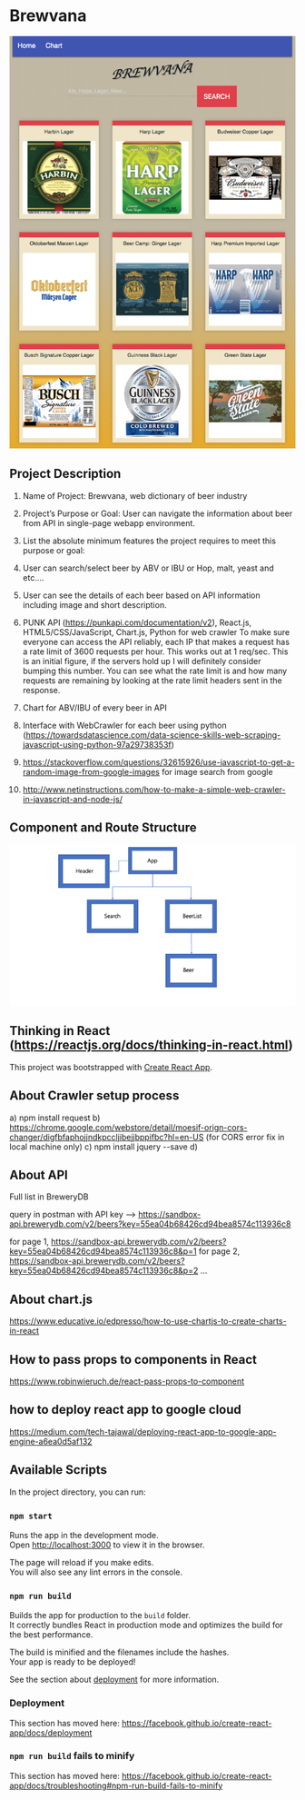 # Brewvana

![Main Page](/public/screenshot.png)

## Project Description
1) Name of Project: Brewvana, web dictionary of beer industry
2) Project’s Purpose or Goal: User can navigate the information about beer from API in single-page webapp environment.
3) List the absolute minimum features the project requires to meet this purpose or goal:
4) User can search/select beer by ABV or IBU or Hop, malt, yeast and etc....
5) User can see the details of each beer based on API information including image and short description.
6) PUNK API (https://punkapi.com/documentation/v2), React.js, HTML5/CSS/JavaScript, Chart.js, Python for web crawler
To make sure everyone can access the API reliably, each IP that makes a request has a rate limit of 3600 requests per hour.
This works out at 1 req/sec. This is an initial figure, if the servers hold up I will definitely consider bumping this number. You can see what the rate limit is and how many requests are remaining by looking at the rate limit headers sent in the response.
7) Chart for ABV/IBU of every beer in API
8) Interface with WebCrawler for each beer using python (https://towardsdatascience.com/data-science-skills-web-scraping-javascript-using-python-97a29738353f)

9) https://stackoverflow.com/questions/32615926/use-javascript-to-get-a-random-image-from-google-images for image search from google

10) http://www.netinstructions.com/how-to-make-a-simple-web-crawler-in-javascript-and-node-js/
## Component and Route Structure

![](component.png)

## Thinking in React (https://reactjs.org/docs/thinking-in-react.html)

This project was bootstrapped with [Create React App](https://github.com/facebook/create-react-app).

## About Crawler setup process

a) npm install request
b) https://chrome.google.com/webstore/detail/moesif-orign-cors-changer/digfbfaphojjndkpccljibejjbppifbc?hl=en-US (for CORS error fix in local machine only)
c) npm install jquery --save
d)

## About API
Full list in BreweryDB

query in postman with API key --> https://sandbox-api.brewerydb.com/v2/beers?key=55ea04b68426cd94bea8574c113936c8

for page 1, https://sandbox-api.brewerydb.com/v2/beers?key=55ea04b68426cd94bea8574c113936c8&p=1
for page 2, https://sandbox-api.brewerydb.com/v2/beers?key=55ea04b68426cd94bea8574c113936c8&p=2
...

## About chart.js

https://www.educative.io/edpresso/how-to-use-chartjs-to-create-charts-in-react

## How to pass props to components in React

https://www.robinwieruch.de/react-pass-props-to-component

## how to deploy react app to google cloud

https://medium.com/tech-tajawal/deploying-react-app-to-google-app-engine-a6ea0d5af132

## Available Scripts

In the project directory, you can run:

### `npm start`

Runs the app in the development mode.<br>
Open [http://localhost:3000](http://localhost:3000) to view it in the browser.

The page will reload if you make edits.<br>
You will also see any lint errors in the console.

### `npm run build`

Builds the app for production to the `build` folder.<br>
It correctly bundles React in production mode and optimizes the build for the best performance.

The build is minified and the filenames include the hashes.<br>
Your app is ready to be deployed!

See the section about [deployment](https://facebook.github.io/create-react-app/docs/deployment) for more information.

### Deployment

This section has moved here: https://facebook.github.io/create-react-app/docs/deployment

### `npm run build` fails to minify

This section has moved here: https://facebook.github.io/create-react-app/docs/troubleshooting#npm-run-build-fails-to-minify
